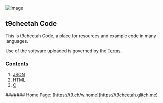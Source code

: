 ![Image](https://1drv.ms/u/s!AkF3965rWvRjhAHPPRpgGv5Mjr6x)
## t9cheetah Code

This is t9cheetah Code, a place for resources and example code in many languages.

Use of the software uploaded is governed by the [Terms](/terms).

### Contents

1. [JSON](/json)
2. [HTML](/html)
3. [C](/c-program)


####### Home Page: [https://t9.ch/w.home](https://t9cheetah.glitch.me)
